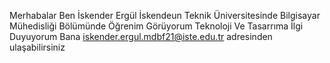 Merhabalar Ben İskender  Ergül
İskendeun Teknik Üniversitesinde Bilgisayar Mühedisliği Bölümünde Öğrenim Görüyorum
Teknoloji Ve Tasarrıma  İlgi Duyuyorum
Bana iskender.ergul.mdbf21@iste.edu.tr adresinden ulaşabilirsiniz

